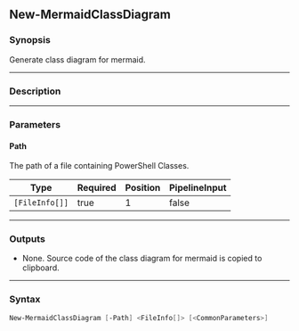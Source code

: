New-MermaidClassDiagram
-----------------------




### Synopsis
Generate class diagram for mermaid.



---


### Description


---


### Parameters
#### **Path**

The path of a file containing PowerShell Classes.






|Type          |Required|Position|PipelineInput|
|--------------|--------|--------|-------------|
|`[FileInfo[]]`|true    |1       |false        |





---


### Outputs
* None. Source code of the class diagram for mermaid is copied to clipboard.






---


### Syntax
```PowerShell
New-MermaidClassDiagram [-Path] <FileInfo[]> [<CommonParameters>]
```
